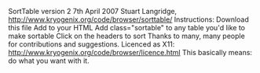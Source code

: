  SortTable
  version 2
  7th April 2007
  Stuart Langridge, http://www.kryogenix.org/code/browser/sorttable/
  Instructions:
  Download this file
  Add <script src="sorttable.js"></script> to your HTML
  Add class="sortable" to any table you'd like to make sortable
  Click on the headers to sort
  Thanks to many, many people for contributions and suggestions.
  Licenced as X11: http://www.kryogenix.org/code/browser/licence.html
  This basically means: do what you want with it.

